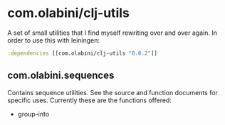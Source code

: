 # com.olabini/clj-utils

A set of small utilities that I find myself rewriting over and over again. In order to use this with leiningen:

```clojure
:dependencies [[com.olabini/clj-utils "0.0.2"]]
```

## com.olabini.sequences

Contains sequence utilities. See the source and function documents for specific uses. Currently these are the functions offered:

* group-into
